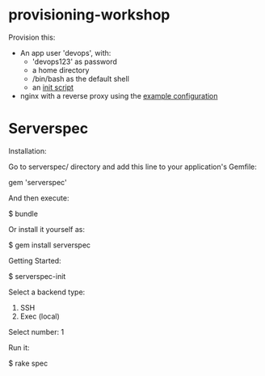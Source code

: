provisioning-workshop
=====================

Provision this:
- An app user 'devops', with:
    * 'devops123' as password
    * a home directory
    * /bin/bash as the default shell
    * an [init script](https://github.com/bekkopen/provisioning-workshop/blob/master/serverfiler/devops)
- nginx with a reverse proxy using the [example configuration](https://github.com/bekkopen/provisioning-workshop/blob/master/serverfiler/etc/nginx/conf.d/devops.conf)

Serverspec
===========
Installation:

Go to serverspec/ directory and add this line to your application's Gemfile:

gem 'serverspec'

And then execute:

$ bundle

Or install it yourself as:

$ gem install serverspec

Getting Started:

$ serverspec-init

Select a backend type:

  1) SSH
  2) Exec (local)

Select number: 1

Run it:

$ rake spec
